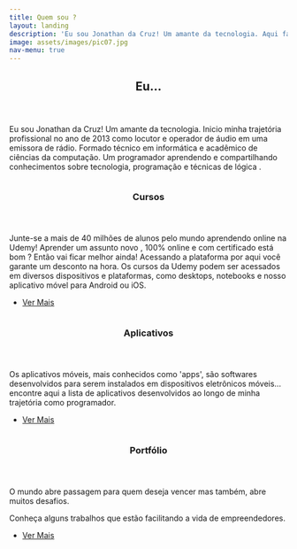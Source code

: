 ```yaml
---
title: Quem sou ?
layout: landing
description: 'Eu sou Jonathan da Cruz! Um amante da tecnologia. Aqui falamos sobre tecnologia, programação e o que mais for necessário!'
image: assets/images/pic07.jpg
nav-menu: true
---
```


<!-- Main -->
<div id="main">

<!-- One -->
<section id="one">
	<div class="inner">
		<header class="major">
			<h2>Eu...</h2>
		</header>
		<p>Eu sou Jonathan da Cruz! Um amante da tecnologia. Inicio minha trajetória profissional no ano de 2013 como locutor e operador de áudio em uma emissora de rádio. Formado técnico em informática e acadêmico de ciências da computação. Um programador aprendendo e compartilhando conhecimentos sobre tecnologia, programação e técnicas de lógica .</p>
	</div>
</section>

<!-- Two -->
<section id="two" class="spotlights">
	<section>
		<a href="https://www.udemy.com/user/jonathan-da-cruz/" class="image">
			<img src="{% link assets/images/pic08.jpg %}" alt="" data-position="center center" />
		</a>
		<div class="content">
			<div class="inner">
				<header class="major">
					<h3>Cursos </h3>
				</header>
				<p>Junte-se a mais de 40 milhões de alunos pelo mundo aprendendo online na Udemy! Aprender um assunto novo , 100% online e com certificado está bom ? Então vai ficar melhor ainda! Acessando a plataforma por aqui você garante um desconto na hora. Os cursos da Udemy podem ser acessados em diversos dispositivos e plataformas, como desktops, notebooks e nosso aplicativo móvel para Android ou iOS.</p>
				<ul class="actions">
					<li><a href="https://www.udemy.com/user/jonathan-da-cruz/" class="button">Ver Mais</a></li>
				</ul>
			</div>
		</div>
	</section>
	<section>
		<a href="https://www.udemy.com/user/jonathan-da-cruz/" class="image">
			<img src="{% link assets/images/pic09.jpg %}" alt="" data-position="top center" />
		</a>
		<div class="content">
			<div class="inner">
				<header class="major">
					<h3>Aplicativos</h3>
				</header>
				<p> Os aplicativos móveis, mais conhecidos como 'apps', são softwares  desenvolvidos para serem instalados em dispositivos eletrônicos móveis... encontre aqui a lista de aplicativos desenvolvidos ao longo de minha trajetória como programador.</p>
				<ul class="actions">
					<li><a href="generic.html" class="button">Ver Mais</a></li>
				</ul>
			</div>
		</div>
	</section>
	<section>
		<a href="#" class="image">
			<img src="{% link assets/images/pic10.jpg %}" alt="" data-position="25% 25%" />
		</a>
		<div class="content">
			<div class="inner">
				<header class="major">
					<h3>Portfólio</h3>
				</header>
				<p> O mundo abre passagem para quem deseja vencer mas também, abre muitos desafios.
			        </p>
			       <p> Conheça alguns trabalhos que estão facilitando a vida de empreendedores. </p>
				<ul class="actions">
					<li><a href="#" class="button">Ver Mais</a></li>
				</ul>
			</div>
		</div>
	</section>
</section>

</div>
